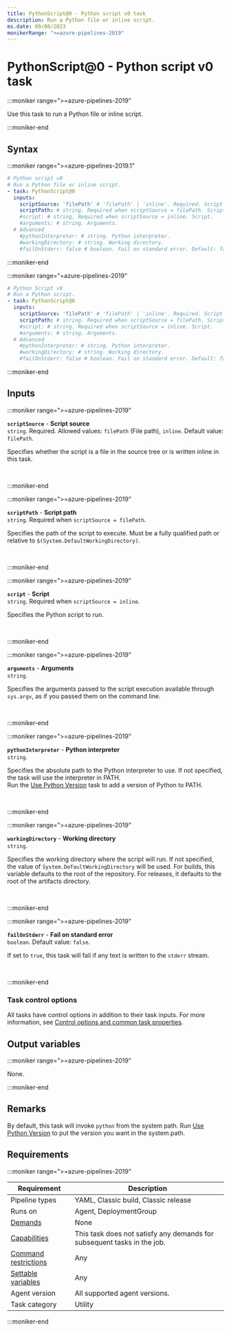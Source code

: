 ```yaml
---
title: PythonScript@0 - Python script v0 task
description: Run a Python file or inline script.
ms.date: 09/08/2023
monikerRange: ">=azure-pipelines-2019"
---
```


# PythonScript@0 - Python script v0 task

<!-- :::description::: -->
:::moniker range=">=azure-pipelines-2019"

<!-- :::editable-content name="description"::: -->
Use this task to run a Python file or inline script.
<!-- :::editable-content-end::: -->

:::moniker-end
<!-- :::description-end::: -->

<!-- :::syntax::: -->
## Syntax

:::moniker range=">=azure-pipelines-2019.1"

```yaml
# Python script v0
# Run a Python file or inline script.
- task: PythonScript@0
  inputs:
    scriptSource: 'filePath' # 'filePath' | 'inline'. Required. Script source. Default: filePath.
    scriptPath: # string. Required when scriptSource = filePath. Script path. 
    #script: # string. Required when scriptSource = inline. Script. 
    #arguments: # string. Arguments. 
  # Advanced
    #pythonInterpreter: # string. Python interpreter. 
    #workingDirectory: # string. Working directory. 
    #failOnStderr: false # boolean. Fail on standard error. Default: false.
```

:::moniker-end

:::moniker range="=azure-pipelines-2019"

```yaml
# Python Script v0
# Run a Python script.
- task: PythonScript@0
  inputs:
    scriptSource: 'filePath' # 'filePath' | 'inline'. Required. Script source. Default: filePath.
    scriptPath: # string. Required when scriptSource = filePath. Script path. 
    #script: # string. Required when scriptSource = inline. Script. 
    #arguments: # string. Arguments. 
  # Advanced
    #pythonInterpreter: # string. Python interpreter. 
    #workingDirectory: # string. Working directory. 
    #failOnStderr: false # boolean. Fail on standard error. Default: false.
```

:::moniker-end
<!-- :::syntax-end::: -->

<!-- :::inputs::: -->
## Inputs

<!-- :::item name="scriptSource"::: -->
:::moniker range=">=azure-pipelines-2019"

**`scriptSource`** - **Script source**<br>
`string`. Required. Allowed values: `filePath` (File path), `inline`. Default value: `filePath`.<br>
<!-- :::editable-content name="helpMarkDown"::: -->
Specifies whether the script is a file in the source tree or is written inline in this task.
<!-- :::editable-content-end::: -->
<br>

:::moniker-end
<!-- :::item-end::: -->
<!-- :::item name="scriptPath"::: -->
:::moniker range=">=azure-pipelines-2019"

**`scriptPath`** - **Script path**<br>
`string`. Required when `scriptSource = filePath`.<br>
<!-- :::editable-content name="helpMarkDown"::: -->
Specifies the path of the script to execute. Must be a fully qualified path or relative to `$(System.DefaultWorkingDirectory)`.
<!-- :::editable-content-end::: -->
<br>

:::moniker-end
<!-- :::item-end::: -->
<!-- :::item name="script"::: -->
:::moniker range=">=azure-pipelines-2019"

**`script`** - **Script**<br>
`string`. Required when `scriptSource = inline`.<br>
<!-- :::editable-content name="helpMarkDown"::: -->
Specifies the Python script to run.
<!-- :::editable-content-end::: -->
<br>

:::moniker-end
<!-- :::item-end::: -->
<!-- :::item name="arguments"::: -->
:::moniker range=">=azure-pipelines-2019"

**`arguments`** - **Arguments**<br>
`string`.<br>
<!-- :::editable-content name="helpMarkDown"::: -->
Specifies the arguments passed to the script execution available through `sys.argv`, as if you passed them on the command line.
<!-- :::editable-content-end::: -->
<br>

:::moniker-end
<!-- :::item-end::: -->
<!-- :::item name="pythonInterpreter"::: -->
:::moniker range=">=azure-pipelines-2019"

**`pythonInterpreter`** - **Python interpreter**<br>
`string`.<br>
<!-- :::editable-content name="helpMarkDown"::: -->
Specifies the absolute path to the Python interpreter to use. If not specified, the task will use the interpreter in PATH.  
Run the [Use Python Version](https://go.microsoft.com/fwlink/?linkid=871498) task to add a version of Python to PATH.
<!-- :::editable-content-end::: -->
<br>

:::moniker-end
<!-- :::item-end::: -->
<!-- :::item name="workingDirectory"::: -->
:::moniker range=">=azure-pipelines-2019"

**`workingDirectory`** - **Working directory**<br>
`string`.<br>
<!-- :::editable-content name="helpMarkDown"::: -->
Specifies the working directory where the script will run. If not specified, the value of `System.DefaultWorkingDirectory` will be used. For builds, this variable defaults to the root of the repository. For releases, it defaults to the root of the artifacts directory.
<!-- :::editable-content-end::: -->
<br>

:::moniker-end
<!-- :::item-end::: -->
<!-- :::item name="failOnStderr"::: -->
:::moniker range=">=azure-pipelines-2019"

**`failOnStderr`** - **Fail on standard error**<br>
`boolean`. Default value: `false`.<br>
<!-- :::editable-content name="helpMarkDown"::: -->
If set to `true`, this task will fail if any text is written to the `stderr` stream.
<!-- :::editable-content-end::: -->
<br>

:::moniker-end
<!-- :::item-end::: -->

### Task control options

All tasks have control options in addition to their task inputs. For more information, see [Control options and common task properties](/azure/devops/pipelines/yaml-schema/steps-task#common-task-properties).
<!-- :::inputs-end::: -->

<!-- :::outputVariables::: -->
## Output variables

:::moniker range=">=azure-pipelines-2019"

None.

:::moniker-end
<!-- :::outputVariables-end::: -->

<!-- :::remarks::: -->
<!-- :::editable-content name="remarks"::: -->
## Remarks

By default, this task will invoke `python` from the system path.
Run [Use Python Version](use-python-version-v0.md) to put the version you want in the system path.
<!-- :::editable-content-end::: -->
<!-- :::remarks-end::: -->

<!-- :::examples::: -->
<!-- :::editable-content name="examples"::: -->
<!-- :::editable-content-end::: -->
<!-- :::examples-end::: -->

<!-- :::properties::: -->
## Requirements

:::moniker range=">=azure-pipelines-2019"

| Requirement | Description |
|-------------|-------------|
| Pipeline types | YAML, Classic build, Classic release |
| Runs on | Agent, DeploymentGroup |
| [Demands](/azure/devops/pipelines/process/demands) | None |
| [Capabilities](/azure/devops/pipelines/agents/agents#capabilities) | This task does not satisfy any demands for subsequent tasks in the job. |
| [Command restrictions](/azure/devops/pipelines/security/templates#agent-logging-command-restrictions) | Any |
| [Settable variables](/azure/devops/pipelines/security/templates#agent-logging-command-restrictions) | Any |
| Agent version | All supported agent versions. |
| Task category | Utility |

:::moniker-end
<!-- :::properties-end::: -->

<!-- :::see-also::: -->
<!-- :::editable-content name="seeAlso"::: -->
<!-- :::editable-content-end::: -->
<!-- :::see-also-end::: -->